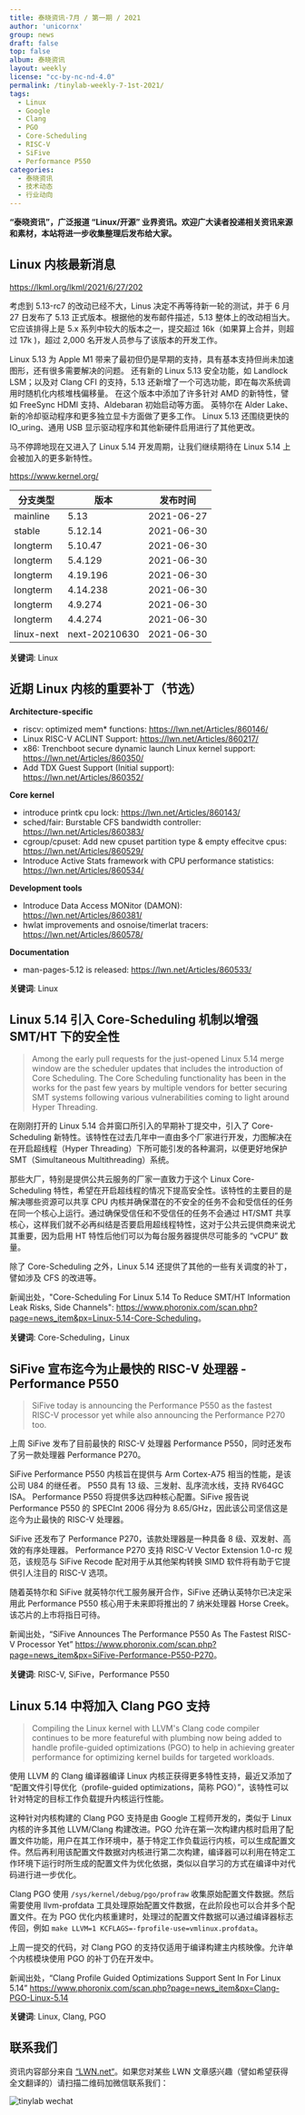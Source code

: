 ```yaml
---
title: 泰晓资讯·7月 / 第一期 / 2021
author: 'unicornx'
group: news
draft: false
top: false
album: 泰晓资讯
layout: weekly
license: "cc-by-nc-nd-4.0"
permalink: /tinylab-weekly-7-1st-2021/
tags:
  - Linux
  - Google
  - Clang
  - PGO
  - Core-Scheduling
  - RISC-V
  - SiFive
  - Performance P550
categories:
  - 泰晓资讯
  - 技术动态
  - 行业动向
---
```


**“泰晓资讯”，广泛报道 “Linux/开源” 业界资讯。欢迎广大读者投递相关资讯来源和素材，本站将进一步收集整理后发布给大家。**

## **Linux 内核最新消息**

<https://lkml.org/lkml/2021/6/27/202>

考虑到 5.13-rc7 的改动已经不大，Linus 决定不再等待新一轮的测试，并于 6 月 27 日发布了 5.13 正式版本。根据他的发布邮件描述，5.13 整体上的改动相当大。它应该排得上是 5.x 系列中较大的版本之一，提交超过 16k（如果算上合并，则超过 17k )，超过 2,000 名开发人员参与了该版本的开发工作。

Linux 5.13 为 Apple M1 带来了最初但仍是早期的支持，具有基本支持但尚未加速图形，还有很多需要解决的问题。 还有新的 Linux 5.13 安全功能，如 Landlock LSM；以及对 Clang CFI 的支持，5.13 还新增了一个可选功能，即在每次系统调用时随机化内核堆栈偏移量。 在这个版本中添加了许多针对 AMD 的新特性，譬如 FreeSync HDMI 支持、Aldebaran 初始启动等方面。 英特尔在 Alder Lake、新的冷却驱动程序和更多独立显卡方面做了更多工作。 Linux 5.13 还围绕更快的 IO_uring、通用 USB 显示驱动程序和其他新硬件启用进行了其他更改。

马不停蹄地现在又进入了 Linux 5.14 开发周期，让我们继续期待在 Linux 5.14 上会被加入的更多新特性。

<https://www.kernel.org/>

|分支类型        |版本            |发布时间  |
|----------------|----------------|----------|
|mainline        |5.13            |2021-06-27|
|stable          |5.12.14         |2021-06-30|
|longterm        |5.10.47         |2021-06-30|
|longterm        |5.4.129         |2021-06-30|
|longterm        |4.19.196        |2021-06-30|
|longterm        |4.14.238        |2021-06-30|
|longterm        |4.9.274         |2021-06-30|
|longterm        |4.4.274         |2021-06-30|
|linux-next      |next-20210630   |2021-06-30|

**关键词**: Linux

## **近期 Linux 内核的重要补丁（节选）**

**Architecture-specific**

- riscv: optimized mem* functions: <https://lwn.net/Articles/860146/>
- Linux RISC-V ACLINT Support: <https://lwn.net/Articles/860217/>
- x86: Trenchboot secure dynamic launch Linux kernel support: <https://lwn.net/Articles/860350/>
- Add TDX Guest Support (Initial support): <https://lwn.net/Articles/860352/>

**Core kernel**

- introduce printk cpu lock: <https://lwn.net/Articles/860143/>
- sched/fair: Burstable CFS bandwidth controller: <https://lwn.net/Articles/860383/>
- cgroup/cpuset: Add new cpuset partition type & empty effecitve cpus: <https://lwn.net/Articles/860529/>
- Introduce Active Stats framework with CPU performance statistics: <https://lwn.net/Articles/860534/>

**Development tools**

- Introduce Data Access MONitor (DAMON): <https://lwn.net/Articles/860381/>
- hwlat improvements and osnoise/timerlat tracers: <https://lwn.net/Articles/860578/>

**Documentation**

- man-pages-5.12 is released: <https://lwn.net/Articles/860533/>

**关键词**: Linux

## **Linux 5.14 引入 Core-Scheduling 机制以增强 SMT/HT 下的安全性**

> Among the early pull requests for the just-opened Linux 5.14 merge window are the scheduler updates that includes the introduction of Core Scheduling. The Core Scheduling functionality has been in the works for the past few years by multiple vendors for better securing SMT systems following various vulnerabilities coming to light around Hyper Threading.

在刚刚打开的 Linux 5.14 合并窗口所引入的早期补丁提交中，引入了 Core-Scheduling 新特性。该特性在过去几年中一直由多个厂家进行开发，力图解决在在开启超线程（Hyper Threading）下所可能引发的各种漏洞，以便更好地保护 SMT（Simultaneous Multithreading）系统。

那些大厂，特别是提供公共云服务的厂家一直致力于这个 Linux Core-Scheduling 特性，希望在开启超线程的情况下提高安全性。该特性的主要目的是解决哪些资源可以共享 CPU 内核并确保潜在的不安全的任务不会和受信任的任务在同一个核心上运行。通过确保受信任和不受信任的任务不会通过 HT/SMT 共享核心，这样我们就不必再纠结是否要启用超线程特性，这对于公共云提供商来说尤其重要，因为启用 HT 特性后他们可以为每台服务器提供尽可能多的 “vCPU” 数量。

除了 Core-Scheduling 之外，Linux 5.14 还提供了其他的一些有关调度的补丁，譬如涉及 CFS 的改进等。

新闻出处，"Core-Scheduling For Linux 5.14 To Reduce SMT/HT Information Leak Risks, Side Channels": <https://www.phoronix.com/scan.php?page=news_item&px=Linux-5.14-Core-Scheduling>。

**关键词**: Core-Scheduling，Linux

## **SiFive 宣布迄今为止最快的 RISC-V 处理器 - Performance P550**

> SiFive today is announcing the Performance P550 as the fastest RISC-V processor yet while also announcing the Performance P270 too.

上周 SiFive 发布了目前最快的 RISC-V 处理器  Performance P550，同时还发布了另一款处理器 Performance P270。

SiFive Performance P550 内核旨在提供与 Arm Cortex-A75 相当的性能，是该公司 U84 的继任者。 P550 具有 13 级、三发射、乱序流水线，支持 RV64GC ISA。 Performance P550 将提供多达四种核心配置。SiFive 报告说 Performance P550 的 SPECInt 2006 得分为 8.65/GHz，因此该公司坚信这是迄今为止最快的 RISC-V 处理器。

SiFive 还发布了 Performance P270，该款处理器是一种具备 8 级、双发射、高效的有序处理器。 Performance P270 支持 RISC-V Vector Extension 1.0-rc 规范，该规范与 SiFive Recode 配对用于从其他架构转换 SIMD 软件将有助于它提供引人注目的 RISC-V 选项。

随着英特尔和 SiFive 就英特尔代工服务展开合作，SiFive 还确认英特尔已决定采用此 Performance P550 核心用于未来即将推出的 7 纳米处理器 Horse Creek。该芯片的上市将指日可待。

新闻出处，“SiFive Announces The Performance P550 As The Fastest RISC-V Processor Yet” <https://www.phoronix.com/scan.php?page=news_item&px=SiFive-Performance-P550-P270>。

**关键词**: RISC-V, SiFive，Performance P550

## **Linux 5.14 中将加入 Clang PGO 支持**

> Compiling the Linux kernel with LLVM's Clang code compiler continues to be more featureful with plumbing now being added to handle profile-guided optimizations (PGO) to help in achieving greater performance for optimizing kernel builds for targeted workloads.

使用 LLVM 的 Clang 编译器编译 Linux 内核正获得更多特性支持，最近又添加了 “配置文件引导优化（profile-guided optimizations，简称 PGO）”，该特性可以针对特定的目标工作负载提升内核运行性能。

这种针对内核构建的 Clang PGO 支持是由 Google 工程师开发的，类似于 Linux 内核的许多其他 LLVM/Clang 构建改进。PGO 允许在第一次构建内核时启用了配置文件功能，用户在其工作环境中，基于特定工作负载运行内核，可以生成配置文件。然后再利用该配置文件数据对内核进行第二次构建，编译器可以利用在特定工作环境下运行时所生成的配置文件为优化依据，类似以自学习的方式在编译中对代码进行进一步优化。

Clang PGO 使用 `/sys/kernel/debug/pgo/profraw` 收集原始配置文件数据。然后需要使用 llvm-profdata 工具处理原始配置文件数据，在此阶段也可以合并多个配置文件。在为 PGO 优化内核重建时，处理过的配置文件数据可以通过编译器标志传回，例如 `make LLVM=1 KCFLAGS=-fprofile-use=vmlinux.profdata`。

上周一提交的代码，对 Clang PGO 的支持仅适用于编译构建主内核映像。允许单个内核模块使用 PGO 的补丁仍在开发中。

新闻出处，“Clang Profile Guided Optimizations Support Sent In For Linux 5.14” <https://www.phoronix.com/scan.php?page=news_item&px=Clang-PGO-Linux-5.14>

**关键词**: Linux, Clang, PGO

## 联系我们

资讯内容部分来自 [“LWN.net“](https://lwn.net/)。如果您对某些 LWN 文章感兴趣（譬如希望获得全文翻译的）请扫描二维码加微信联系我们：

![tinylab wechat](/images/wechat/tinylab.jpg)
